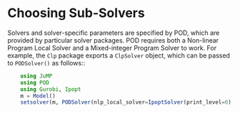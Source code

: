 # Choosing Sub-Solvers

Solvers and solver-specific parameters are specified by POD, which are provided by particular solver packages. POD requires both a Non-linear Program Local Solver and a Mixed-integer Program Solver to work. For example, the `Clp` package exports a `ClpSolver` object, which can be passed to `PODSolver()` as follows::

```julia
    using JuMP
    using POD
    using Gurobi, Ipopt
    m = Model()
    setsolver(m, PODSolver(nlp_local_solver=IpoptSolver(print_level=0), mip_solver=GurobiSolver(OutputFlag=0)))
```
